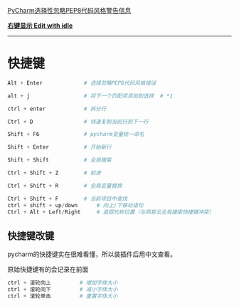 [PyCharm选择性忽略PEP8代码风格警告信息](https://blog.csdn.net/zgljl2012/article/details/51907663)

[**右键显示  Edit with idle**](https://jingyan.baidu.com/article/c1a3101e13087ade656deb83.html)

------

# 快捷键
```python
Alt + Enter				# 选择忽略PEP8代码风格错误

alt + j					# 将下一个匹配项添加到选择  # *1	

ctrl + enter			# 拆分行

Ctrl + D				# 快速复制当前行到下一行

Shift + F6				# pycharm变量统一命名

Shift + Enter			# 开始新行

Shift + Shift			# 全局搜索

Ctrl + Shift + Z		# 前进

Ctrl + Shift + R		# 全局变量替换

Ctrl + Shift + F		# 当前项目中查找
ctrl + shift + up/down		# 向上/下移动语句
Ctrl + Alt + Left/Right		# 追踪光标位置（与网易云全局搜索快捷键冲突）
```

## 快捷键改键

pycharm的快捷键实在很难看懂，所以装插件后用中文查看。

原始快捷键有的会记录在前面

```python
ctrl + 滚轮向上			# 增加字体大小
ctrl + 滚轮向下			# 减小字体大小
ctrl + 滚轮单击			# 重置字体大小
```

